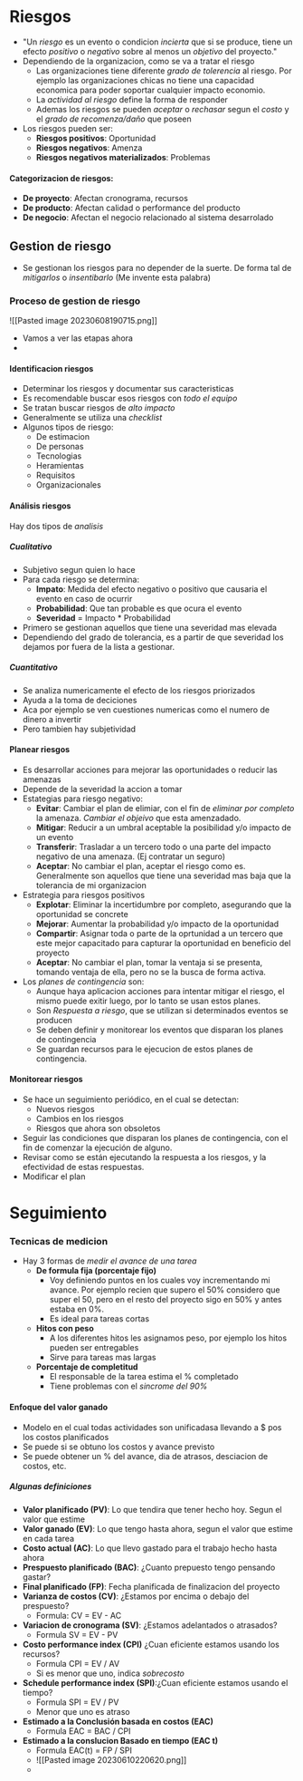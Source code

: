 # Riesgos
- "Un *riesgo* es un evento o condicion *incierta* que si se produce, tiene un efecto *positivo* o *negativo* sobre al menos un *objetivo* del proyecto." 
- Dependiendo de la organizacion, como se va a tratar el riesgo
	- Las organizaciones tiene diferente *grado de tolerencia* al riesgo. Por ejemplo las organizaciones chicas no tiene una capacidad economica para poder soportar cualquier impacto economio.
	- La *actividad al riesgo* define la forma de responder
	- Ademas los riesgos se pueden *aceptar* o *rechasar* segun el *costo* y el *grado de recomenza/daño* que poseen
- Los riesgos pueden ser: 
	- **Riesgos positivos**: Oportunidad
	- **Riesgos negativos**: Amenza
	- **Riesgos negativos materializados**: Problemas

#### Categorizacion de riesgos:
- **De proyecto**: Afectan cronograma, recursos 
- **De producto**: Afectan calidad o performance del producto
- **De negocio**: Afectan el negocio relacionado al sistema desarrolado

## Gestion de riesgo
- Se gestionan los riesgos para no depender de la suerte. De forma tal de *mitigarlos* o *insentibarlo* (Me invente esta palabra)

### Proceso de gestion de riesgo
![[Pasted image 20230608190715.png]]
- Vamos a ver las etapas ahora
- 
#### Identificacion riesgos
- Determinar los riesgos y documentar sus caracteristicas
- Es recomendable buscar esos riesgos con *todo el equipo*
- Se tratan buscar riesgos de *alto impacto*
- Generalmente se utiliza una *checklist*
- Algunos tipos de riesgo:
	- De estimacion
	- De personas
	- Tecnologias
	- Heramientas
	- Requisitos
	- Organizacionales
#### Análisis riesgos
Hay dos tipos de *analisis*

##### Cualitativo 
- Subjetivo segun quien lo hace
- Para cada riesgo se determina: 
	- **Impato**: Medida del efecto negativo o positivo que causaria el evento en caso de ocurrir
	- **Probabilidad**: Que tan probable es que ocura el evento
	- **Severidad** = Impacto * Probabilidad
- Primero se gestionan aquellos que tiene una severidad mas elevada
- Dependiendo del grado de tolerancia, es a partir de que severidad los dejamos por fuera de la lista a gestionar. 

##### Cuantitativo
- Se analiza numericamente el efecto de los riesgos priorizados
- Ayuda a la toma de deciciones
- Aca por ejemplo se ven cuestiones numericas como el numero de dinero a invertir
- Pero tambien hay subjetividad


#### Planear riesgos
- Es desarrollar acciones para mejorar las oportunidades o reducir las amenazas
- Depende de la severidad la accion a tomar
- Estategias para riesgo negativo: 
	- **Evitar**: Cambiar el plan de elimiar, con el fin de *eliminar por completo* la amenaza. *Cambiar el objeivo* que esta amenzadado.
	- **Mitigar**: Reducir a un umbral aceptable la posibilidad y/o impacto de un evento
	- **Transferir**: Trasladar a un tercero todo o una parte del impacto negativo de una amenaza. (Ej contratar un seguro)
	- **Aceptar**: No cambiar el plan, aceptar el riesgo como es. Generalmente son aquellos que tiene una severidad mas baja que la tolerancia de mi organizacion
- Estrategia para riesgos positivos
	- **Explotar**: Eliminar la incertidumbre por completo, asegurando que la oportunidad se concrete
	- **Mejorar**: Aumentar la probabilidad y/o impacto de la oportunidad
	- **Compartir**: Asignar toda o parte de la oprtunidad a un tercero que este mejor capacitado para capturar la oportunidad en beneficio del proyecto
	- **Aceptar**: No cambiar el plan, tomar la ventaja si se presenta, tomando ventaja de ella, pero no se la busca de forma activa. 
- Los *planes de contingencia* son:
	- Aunque haya aplicacion acciones para intentar mitigar el riesgo, el mismo puede exitir luego, por lo tanto se usan estos planes. 
	- Son *Respuesta a riesgo*, que se utilizan si determinados eventos se producen
	- Se deben definir y monitorear los eventos que disparan los planes de contingencia
	- Se guardan recursos para le ejecucion de estos planes de contingencia. 

#### Monitorear riesgos
- Se hace un seguimiento periódico, en el cual se detectan:
	- Nuevos riesgos
	- Cambios en los riesgos
	- Riesgos que ahora son obsoletos
- Seguir las condiciones que disparan los planes de contingencia, con el fin de comenzar la ejecución de alguno. 
- Revisar como se están ejecutando la respuesta a los riesgos, y la efectividad de estas respuestas. 
- Modificar el plan


# Seguimiento

### Tecnicas de medicion
- Hay 3 formas de *medir el avance de una tarea*
	- **De formula fija (porcentaje fijo)**
		- Voy definiendo puntos en los cuales voy incrementando mi avance. Por ejemplo recien que supero el 50% considero que super el 50, pero en el resto del proyecto sigo en 50% y antes estaba en 0%.
		- Es ideal para tareas cortas
	- **Hitos con peso**
		- A los diferentes hitos les asignamos peso, por ejemplo los hitos pueden ser entregables
		- Sirve para tareas mas largas
	- **Porcentaje de completitud**
		- El responsable de la tarea estima el % completado
		- Tiene problemas con el *sincrome del 90%*

#### Enfoque del valor ganado
- Modelo en el cual todas actividades son unificadasa llevando a $ pos los costos planificados
- Se puede si se obtuno los costos y avance previsto
- Se puede obtener un % del avance, dia de atrasos, desciacion de costos, etc. 

##### Algunas definiciones
- **Valor planificado (PV)**: Lo que tendira que tener hecho hoy. Segun el valor que estime
- **Valor ganado (EV)**: Lo que tengo hasta ahora, segun el valor que estime en cada tarea
- **Costo actual (AC)**: Lo que llevo gastado para el trabajo hecho hasta ahora
- **Prespuesto planificado (BAC)**: ¿Cuanto prepuesto tengo pensando gastar?
- **Final planificado (FP)**: Fecha planificada de finalizacion del proyecto
- **Varianza de costos (CV)**: ¿Estamos por encima o debajo del prespuesto?
	- Formula: CV = EV - AC
- **Variacion de cronograma (SV)**: ¿Estamos adelantados o atrasados?
	- Formula SV = EV - PV
- **Costo performance index (CPI)** ¿Cuan eficiente estamos usando los recursos?
	- Formula CPI = EV / AV
	- Si es menor que uno, indica *sobrecosto*
- **Schedule performance index (SPI)**:¿Cuan eficiente estamos usando el tiempo?
	- Formula SPI = EV / PV
	- Menor que uno es atraso
- **Estimado a la Conclusión basada en costos (EAC)**
	- Formula EAC =  BAC / CPI
- **Estimado a la conslucion Basado en tiempo (EAC t)**
	- Formula EAC(t) = FP / SPI
	- ![[Pasted image 20230610220620.png]]
	- 